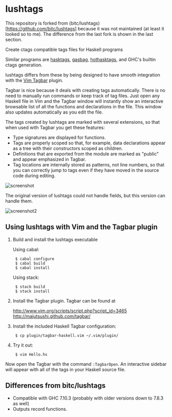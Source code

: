 lushtags
========

This repository is forked from
(bitc/lushtags)[https://github.com/bitc/lushtags] because it was not
maintained (at least it looked so to me). The difference from the last
fork is shown in the last section.

Create ctags compatible tags files for Haskell programs

Similar programs are [hasktags][1], [gasbag][2], [hothasktags][3], and GHC's
builtin ctags generation.

lushtags differs from these by being designed to have smooth integration with
the [Vim Tagbar][4] plugin.

Tagbar is nice because it deals with creating tags automatically. There is no
need to manually run commands or keep track of tag files. Just open any Haskell
file in Vim and the Tagbar window will instantly show an interactive browsable
list of all the functions and declarations in the file. This window also
updates automatically as you edit the file.

The tags created by lushtags are marked with several extensions, so that when
used with Tagbar you get these features:

- Type signatures are displayed for functions.
- Tags are properly scoped so that, for example, data declarations appear as a
  tree with their constructors scoped as children.
- Definitions that are exported from the module are marked as "public" and
  appear emphasized in Tagbar.
- Tag locations are internally stored as patterns, not line numbers, so that
  you can correctly jump to tags even if they have moved in the source code
  during editing.

![screenshot](https://github.com/bitc/lushtags/raw/master/doc/screenshot-tagbar-2011-09-19.png)

The original version of lushtags could not handle fields, but this
version can handle them.

![screenshot2](https://www.evernote.com/shard/s75/sh/4f23351b-d866-4069-8de2-a44fd48faa53/077f4a3afd974cda/res/ec3327c2-1961-4aec-985e-ef9661530b93/skitch.png)

[1]: http://hackage.haskell.org/package/hasktags
[2]: http://kingfisher.nfshost.com/sw/gasbag/
[3]: http://hackage.haskell.org/package/hothasktags
[4]: http://majutsushi.github.com/tagbar/

Using lushtags with Vim and the Tagbar plugin
---------------------------------------------

1. Build and install the lushtags executable

    Using cabal:

        $ cabal configure
        $ cabal build
        $ cabal install

    Using stack:

        $ stack build
        $ stack install

2. Install the Tagbar plugin. Tagbar can be found at

    <http://www.vim.org/scripts/script.php?script_id=3465>
    <http://majutsushi.github.com/tagbar/>

3. Install the included Haskell Tagbar configuration:

        $ cp plugin/tagbar-haskell.vim ~/.vim/plugin/

4. Try it out:

        $ vim Hello.hs

Now open the Tagbar with the command `:TagbarOpen`. An interactive sidebar will
appear with all of the tags in your Haskell source file.

Differences from bitc/lushtags
------------------------------

- Compatible with GHC 7.10.3 (probably with older versions down to 7.8.3 as well)
- Outputs record functions.

